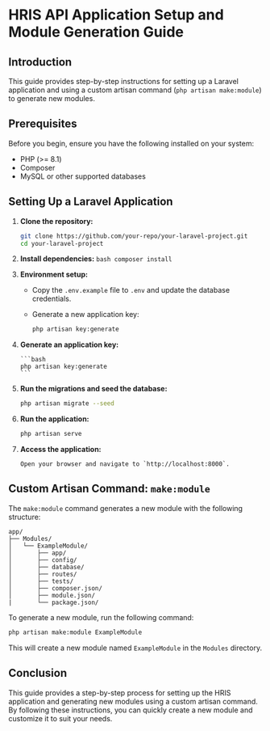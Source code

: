 # HRIS API Application Setup and Module Generation Guide

## Introduction

This guide provides step-by-step instructions for setting up a Laravel application and using a custom artisan command (`php artisan make:module`) to generate new modules.

## Prerequisites

Before you begin, ensure you have the following installed on your system:

-   PHP (>= 8.1)
-   Composer
-   MySQL or other supported databases

## Setting Up a Laravel Application

1.  **Clone the repository:**

    ```bash
    git clone https://github.com/your-repo/your-laravel-project.git
    cd your-laravel-project
    ```

2.  **Install dependencies:**
        ```bash
        composer install
        ```
3.  **Environment setup:**

    - Copy the `.env.example` file to `.env` and update the database credentials.
    - Generate a new application key:

        ```bash
        php artisan key:generate
        ```

4.  **Generate an application key:**

        ```bash
        php artisan key:generate
        ```

5.  **Run the migrations and seed the database:**

    ```bash
    php artisan migrate --seed
    ```

6.  **Run the application:**

    ```bash
    php artisan serve
    ```

7.  **Access the application:**

        Open your browser and navigate to `http://localhost:8000`.

## Custom Artisan Command: `make:module`

The `make:module` command generates a new module with the following structure:

```
app/
├── Modules/
│   └── ExampleModule/
│       ├── app/
│       ├── config/
│       ├── database/
│       ├── routes/
│       ├── tests/
│       ├── composer.json/
│       ├── module.json/
|       └── package.json/
```

To generate a new module, run the following command:

```bash
php artisan make:module ExampleModule
```

This will create a new module named `ExampleModule` in the `Modules` directory.

## Conclusion

This guide provides a step-by-step process for setting up the HRIS application and generating new modules using a custom artisan command. By following these instructions, you can quickly create a new module and customize it to suit your needs.
